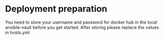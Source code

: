 # Deployment preparation
You need to store your username and password for docker hub in the local ansible-vault before you get started.
After storing please replace the values in hosts.yml